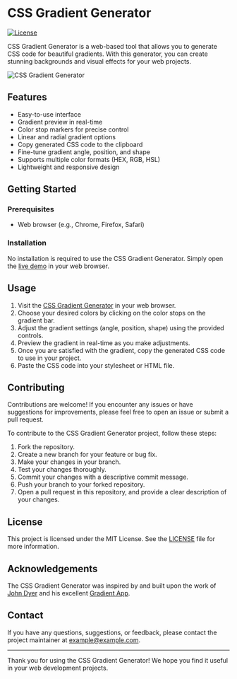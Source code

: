 

# CSS Gradient Generator

[![License](https://img.shields.io/badge/license-MIT-blue.svg)](https://github.com/MPRCode/CSS-GradientGenerator/blob/main/LICENSE)

CSS Gradient Generator is a web-based tool that allows you to generate CSS code for beautiful gradients. With this generator, you can create stunning backgrounds and visual effects for your web projects.

![CSS Gradient Generator](https://example.com/screenshot.png)

## Features

- Easy-to-use interface
- Gradient preview in real-time
- Color stop markers for precise control
- Linear and radial gradient options
- Copy generated CSS code to the clipboard
- Fine-tune gradient angle, position, and shape
- Supports multiple color formats (HEX, RGB, HSL)
- Lightweight and responsive design

## Getting Started

### Prerequisites

- Web browser (e.g., Chrome, Firefox, Safari)

### Installation

No installation is required to use the CSS Gradient Generator. Simply open the [live demo](https://example.com) in your web browser.

## Usage

1. Visit the [CSS Gradient Generator](https://example.com) in your web browser.
2. Choose your desired colors by clicking on the color stops on the gradient bar.
3. Adjust the gradient settings (angle, position, shape) using the provided controls.
4. Preview the gradient in real-time as you make adjustments.
5. Once you are satisfied with the gradient, copy the generated CSS code to use in your project.
6. Paste the CSS code into your stylesheet or HTML file.

## Contributing

Contributions are welcome! If you encounter any issues or have suggestions for improvements, please feel free to open an issue or submit a pull request.

To contribute to the CSS Gradient Generator project, follow these steps:

1. Fork the repository.
2. Create a new branch for your feature or bug fix.
3. Make your changes in your branch.
4. Test your changes thoroughly.
5. Commit your changes with a descriptive commit message.
6. Push your branch to your forked repository.
7. Open a pull request in this repository, and provide a clear description of your changes.

## License

This project is licensed under the MIT License. See the [LICENSE](https://github.com/MPRCode/CSS-GradientGenerator/blob/main/LICENSE) file for more information.

## Acknowledgements

The CSS Gradient Generator was inspired by and built upon the work of [John Dyer](https://johndyer.name) and his excellent [Gradient App](https://www.gradient.app).

## Contact

If you have any questions, suggestions, or feedback, please contact the project maintainer at [example@example.com](mailto:example@example.com).

---

Thank you for using the CSS Gradient Generator! We hope you find it useful in your web development projects.

